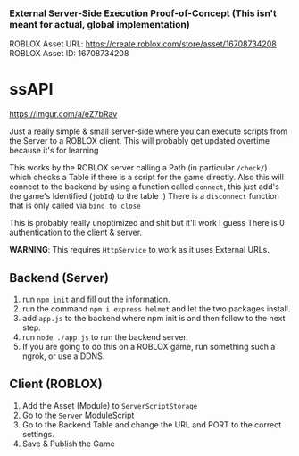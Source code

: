 ### External Server-Side Execution Proof-of-Concept (This isn't meant for actual, global implementation)

ROBLOX Asset URL: https://create.roblox.com/store/asset/16708734208
ROBLOX Asset ID: 16708734208

# ssAPI
https://imgur.com/a/eZ7bRav

Just a really simple & small server-side where you can execute scripts from the Server to a ROBLOX client.
This will probably get updated overtime because it's for learning

This works by the ROBLOX server calling a Path (in particular `/check/`) which checks a Table if there is a script for the game directly.
Also this will connect to the backend by using a function called `connect`, this just add's the game's Identified (`jobId`) to the table :)
There is a `disconnect` function that is only called via `bind to close`

This is probably really unoptimized and shit but it'll work I guess
There is 0 authentication to the client & server.

**WARNING**: This requires `HttpService` to work as it uses External URLs.

## Backend (Server)
1. run `npm init` and fill out the information.
2. run the command `npm i express helmet` and let the two packages install.
3. add `app.js` to the backend where npm init is and then follow to the next step.
4. run `node ./app.js` to run the backend server.
5. If you are going to do this on a ROBLOX game, run something such a ngrok, or use a DDNS.

## Client (ROBLOX)
1. Add the Asset (Module) to `ServerScriptStorage`
2. Go to the `Server` ModuleScript
3. Go to the Backend Table and change the URL and PORT to the correct settings.
4. Save & Publish the Game

